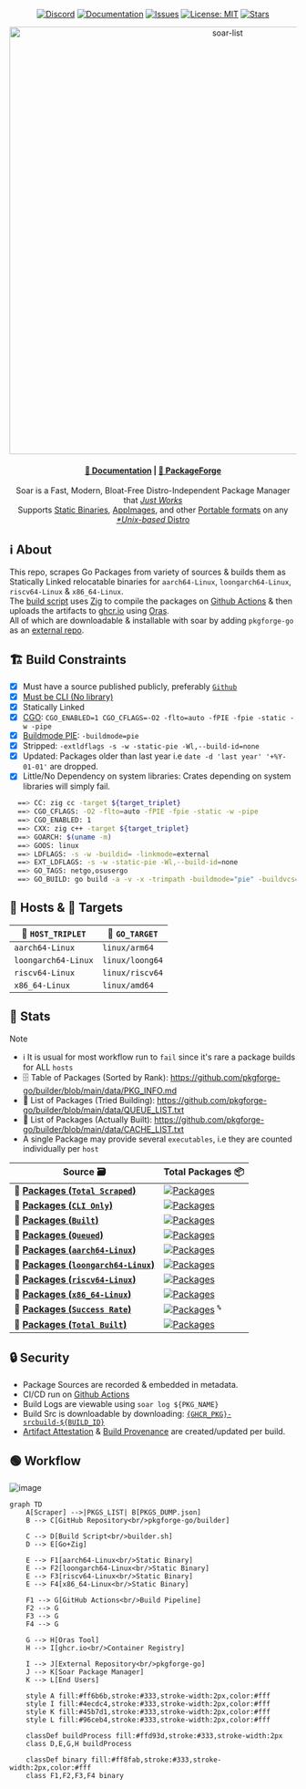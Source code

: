 <div align="center">

[discord-shield]: https://img.shields.io/discord/1313385177703256064?logo=%235865F2&label=discord
[discord-url]: https://discord.gg/djJUs48Zbu
[doc-shield]: https://img.shields.io/badge/docs-soar.qaidvoid.dev-blue
[doc-url]: https://soar.qaidvoid.dev
[issues-shield]: https://img.shields.io/github/issues/pkgforge-go/builder.svg
[issues-url]: https://github.com/pkgforge-go/builder/issues
[license-shield]: https://img.shields.io/github/license/pkgforge-go/builder.svg
[license-url]: https://github.com/pkgforge-go/builder/blob/main/LICENSE
[stars-shield]: https://img.shields.io/github/stars/pkgforge-go/builder.svg
[stars-url]: https://github.com/pkgforge-go/builder/stargazers

[![Discord][discord-shield]][discord-url]
[![Documentation][doc-shield]][doc-url]
[![Issues][issues-shield]][issues-url]
[![License: MIT][license-shield]][license-url]
[![Stars][stars-shield]][stars-url]

</div>

<p align="center">
    <a href="https://soar.qaidvoid.dev/installation">
        <img src="https://soar.pkgforge.dev/gif?version=v0.6.3" alt="soar-list" width="750">
    </a><br>
</p>

<h4 align="center">
  <a href="https://soar.qaidvoid.dev">📘 Documentation</a> |
  <a href="https://docs.pkgforge.dev">🔮 PackageForge</a>
</h4>

<p align="center">
    Soar is a Fast, Modern, Bloat-Free Distro-Independent Package Manager that <a href="https://docs.pkgforge.dev/soar/comparisons"> <i>Just Works</i></a><br>
    Supports <a href="https://docs.pkgforge.dev/formats/binaries/static">Static Binaries</a>, <a href="https://docs.pkgforge.dev/formats/packages/appimage">AppImages</a>, and other <a href="https://docs.pkgforge.dev/formats/packages">Portable formats</a> on any <a href="https://docs.pkgforge.dev/repositories/soarpkgs/faq#portability"><i>*Unix-based</i> Distro</a>
</p>


## ℹ️ About
This repo, scrapes Go Packages from variety of sources & builds them as Statically Linked relocatable binaries for `aarch64-Linux`, `loongarch64-Linux`, `riscv64-Linux` & `x86_64-Linux`.<br>
The [build script](https://github.com/pkgforge-go/builder/blob/main/scripts/builder.sh) uses [Zig](https://zig.guide/working-with-c/zig-cc/) to compile the packages on [Github Actions](https://github.com/pkgforge-go/builder/actions) & then uploads the artifacts to [ghcr.io](https://github.com/orgs/pkgforge-go/packages?repo_name=builder) using [Oras](https://github.com/oras-project/oras).<br>
All of which are downloadable & installable with soar by adding `pkgforge-go` as an [external repo](https://docs.pkgforge.dev/repositories/external/pkgforge-go).

## 🏗️ Build Constraints
- [X] Must have a source published publicly, preferably [`Github`](https://github.com/search?q=lang%3Ago&type=repositories)
- [X] [Must be CLI (No library)](https://pkg.go.dev/)
- [X] Statically Linked
- [X] [CGO](https://pkg.go.dev/cmd/cgo): `CGO_ENABLED=1 CGO_CFLAGS=-O2 -flto=auto -fPIE -fpie -static -w -pipe`
- [X] [Buildmode PIE](https://pkg.go.dev/cmd/go#hdr-Build_modes): `-buildmode=pie`
- [X] Stripped: `-extldflags -s -w -static-pie -Wl,--build-id=none`
- [X] Updated: Packages older than last year i.e `date -d 'last year' '+%Y-01-01'` are dropped.
- [X] Little/No Dependency on system libraries: Crates depending on system libraries will simply fail.

```bash
  ==> CC: zig cc -target ${target_triplet}
  ==> CGO_CFLAGS: -O2 -flto=auto -fPIE -fpie -static -w -pipe
  ==> CGO_ENABLED: 1
  ==> CXX: zig c++ -target ${target_triplet}
  ==> GOARCH: $(uname -m)
  ==> GOOS: linux
  ==> LDFLAGS: -s -w -buildid= -linkmode=external
  ==> EXT_LDFLAGS: -s -w -static-pie -Wl,--build-id=none
  ==> GO_TAGS: netgo,osusergo
  ==> GO_BUILD: go build -a -v -x -trimpath -buildmode="pie" -buildvcs="false"
```

## 🤖 Hosts & 🐹 Targets
| 🤖 `HOST_TRIPLET` | 🐹 `GO_TARGET` |
|----------------|---------------|
| `aarch64-Linux` | `linux/arm64` |
| `loongarch64-Linux` | `linux/loong64` |
| `riscv64-Linux` | `linux/riscv64` |
| `x86_64-Linux` | `linux/amd64` |

## 🧰 Stats
> [!NOTE]
> - ℹ️ It is usual for most workflow run to `fail` since it's rare a package builds for ALL `hosts`<br>
> - 🗄️ Table of Packages (Sorted by Rank): https://github.com/pkgforge-go/builder/blob/main/data/PKG_INFO.md<br>
> - 📜 List of Packages (Tried Building): https://github.com/pkgforge-go/builder/blob/main/data/QUEUE_LIST.txt
> - 📜 List of Packages (Actually Built): https://github.com/pkgforge-go/builder/blob/main/data/CACHE_LIST.txt
> - A single Package may provide several `executables`, i.e they are counted individually per `host`

| Source 🗃️ | Total Packages 📦 |
|------------|-------------------|
| 🐹 [**Packages (`Total Scraped`)**](https://github.com/pkgforge-go/builder/blob/main/data/REPO_DUMP.json) | [![Packages](https://img.shields.io/badge/dynamic/json?url=https://raw.githubusercontent.com/pkgforge-go/builder/refs/heads/main/data/COUNT.json&query=$[0].total&label=&color=crimson&style=flat)](#) |
| 🐹 [**Packages (`CLI Only`)**](https://github.com/pkgforge-go/builder/blob/main/data/PKGS_CLI_ONLY.json) | [![Packages](https://img.shields.io/badge/dynamic/json?url=https://raw.githubusercontent.com/pkgforge-go/builder/refs/heads/main/data/COUNT.json&query=$[1].total&label=&color=orange&style=flat)](#) |
| 🐹 [**Packages (`Built`)**](https://github.com/pkgforge-go/builder/blob/main/data/PKGS_BUILT.json) | [![Packages](https://img.shields.io/badge/dynamic/json?url=https://raw.githubusercontent.com/pkgforge-go/builder/refs/heads/main/data/COUNT.json&query=$[3].total&label=&color=blue&style=flat)](#) |
| 🐹 [**Packages (`Queued`)**](https://github.com/pkgforge-go/builder/blob/main/data/QUEUE_LIST.txt) | [![Packages](https://img.shields.io/badge/dynamic/json?url=https://raw.githubusercontent.com/pkgforge-go/builder/refs/heads/main/data/COUNT.json&query=$[4].total&label=&color=coral&style=flat)](#) |
| 🐹 [**Packages (`aarch64-Linux`)**](https://github.com/pkgforge-go/builder/blob/main/data/aarch64-Linux.json) | [![Packages](https://img.shields.io/badge/dynamic/json?url=https://raw.githubusercontent.com/pkgforge-go/builder/refs/heads/main/data/COUNT.json&query=$[5].total&label=&color=green&style=flat)](#) |
| 🐹 [**Packages (`loongarch64-Linux`)**](https://github.com/pkgforge-go/builder/blob/main/data/loongarch64-Linux.json) | [![Packages](https://img.shields.io/badge/dynamic/json?url=https://raw.githubusercontent.com/pkgforge-go/builder/refs/heads/main/data/COUNT.json&query=$[6].total&label=&color=green&style=flat)](#) |
| 🐹 [**Packages (`riscv64-Linux`)**](https://github.com/pkgforge-go/builder/blob/main/data/riscv64-Linux.json) | [![Packages](https://img.shields.io/badge/dynamic/json?url=https://raw.githubusercontent.com/pkgforge-go/builder/refs/heads/main/data/COUNT.json&query=$[7].total&label=&color=green&style=flat)](#) |
| 🐹 [**Packages (`x86_64-Linux`)**](https://github.com/pkgforge-go/builder/blob/main/data/x86_64-Linux.json) | [![Packages](https://img.shields.io/badge/dynamic/json?url=https://raw.githubusercontent.com/pkgforge-go/builder/refs/heads/main/data/COUNT.json&query=$[8].total&label=&color=green&style=flat)](#) |
| 🐹 [**Packages (`Success Rate`)**](https://github.com/pkgforge-go/builder/blob/main/data/QUEUE_LIST.txt) | [![Packages](https://img.shields.io/badge/dynamic/json?url=https://raw.githubusercontent.com/pkgforge-go/builder/refs/heads/main/data/COUNT.json&query=$[9].total&label=&color=olive&style=flat)](#) <sup>**`%`**</sup> |
| 🐹 [**Packages (`Total Built`)**](https://github.com/orgs/pkgforge-go/packages?repo_name=builder) | [![Packages](https://img.shields.io/badge/dynamic/json?url=https://raw.githubusercontent.com/pkgforge-go/builder/refs/heads/main/data/COUNT.json&query=$[10].total&label=&color=teal&style=flat)](#) |

## 🔒 Security
- Package Sources are recorded & embedded in metadata.
- CI/CD run on [Github Actions](https://docs.github.com/en/actions/security-for-github-actions/security-guides/security-hardening-for-github-actions)
- Build Logs are viewable using `soar log ${PKG_NAME}`
- Build Src is downloadable by downloading: [`{GHCR_PKG}-srcbuild-${BUILD_ID}`](https://github.com/orgs/pkgforge-go/packages?tab=packages&q=srcbuild)
- [Artifact Attestation](https://github.com/pkgforge-go/builder/attestations) & [Build Provenance](https://github.com/pkgforge-go/builder/attestations) are created/updated per build.

## 🟢 Workflow
![image](https://github.com/user-attachments/assets/9d59fb69-99f5-4a26-9ada-4f48c892c1f9)
```mermaid
graph TD
    A[Scraper] -->|PKGS_LIST| B[PKGS_DUMP.json]
    B --> C[GitHub Repository<br/>pkgforge-go/builder]
    
    C --> D[Build Script<br/>builder.sh]
    D --> E[Go+Zig]
    
    E --> F1[aarch64-Linux<br/>Static Binary]
    E --> F2[loongarch64-Linux<br/>Static Binary] 
    E --> F3[riscv64-Linux<br/>Static Binary]
    E --> F4[x86_64-Linux<br/>Static Binary]
    
    F1 --> G[GitHub Actions<br/>Build Pipeline]
    F2 --> G
    F3 --> G
    F4 --> G
    
    G --> H[Oras Tool]
    H --> I[ghcr.io<br/>Container Registry]
    
    I --> J[External Repository<br/>pkgforge-go]
    J --> K[Soar Package Manager]
    K --> L[End Users]
    
    style A fill:#ff6b6b,stroke:#333,stroke-width:2px,color:#fff
    style I fill:#4ecdc4,stroke:#333,stroke-width:2px,color:#fff
    style K fill:#45b7d1,stroke:#333,stroke-width:2px,color:#fff
    style L fill:#96ceb4,stroke:#333,stroke-width:2px,color:#fff
    
    classDef buildProcess fill:#ffd93d,stroke:#333,stroke-width:2px
    class D,E,G,H buildProcess
    
    classDef binary fill:#ff8fab,stroke:#333,stroke-width:2px,color:#fff
    class F1,F2,F3,F4 binary
```
